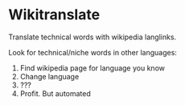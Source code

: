 # Wikitranslate

Translate technical words with wikipedia langlinks.

Look for technical/niche words in other languages:
1. Find wikipedia page for language you know
2. Change language
3. ???
4. Profit.
But automated

